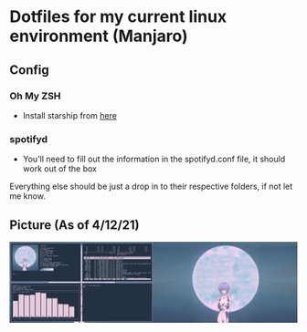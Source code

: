 # Dotfiles for my current linux environment (Manjaro)

## Config

### Oh My ZSH

- Install starship from [here](https://starship.rs/)

### spotifyd

- You'll need to fill out the information in the spotifyd.conf file, it should work out of the box

Everything else should be just a drop in to their respective folders, if not let me know.

## Picture (As of 4/12/21)

![picture of my current desktop environment](desktop.png)

